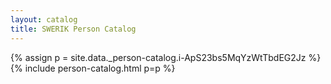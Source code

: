 ```yaml
---
layout: catalog
title: SWERIK Person Catalog
---
```

{% assign p = site.data._person-catalog.i-ApS23bs5MqYzWtTbdEG2Jz %}
{% include person-catalog.html p=p %}


